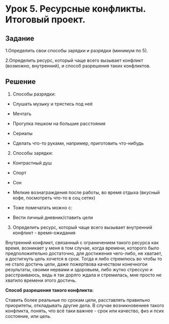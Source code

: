 # Урок 5. Ресурсные конфликты. Итоговый проект.
## Задание

1.Определить свои способы зарядки и разрядки (минимум по 5).

2.Определить ресурс, который чаще всего вызывает конфликт (возможно, внутренний), и способ разрешения таких конфликтов.

## Решение

1. Способы разрядки:

  - Слушать музыку и трястись под неё
  
  - Мечтать

  - Прогулка пешком на большие расстояния

  - Сериалы

  - Сделать что-то руками, например, приготовить что-нибудь

2. Способы зарядки:

- Контрастный душ

- Спорт

- Сон 

- Мелкие вознаграждения после работы, во время отдыха (вкусный кофе, посмотреть что-то в соц сетях)

- Тоже помечатать можно с:

- Вести личный дневник/ставить цели 

3. Определить ресурс, который чаще всего вызывает внутренний конфликт - время-ожидания

Внутренний конфликт, связанный с ограничением такого ресурса как время, возникает у меня в том случае, когда времени, которого было предположительно достаточно, для достижения чего-либо, не хватает, а достигнуть цель хочется в срок. 
Тогда я либо стремлюсь во чтобы то не стало достичь цели, даже пожертвова качеством конечногои результаты, своими нервами и  здоровьем, либо жутко стрессую и расстраиваюсь, ведь я так дорлго ждала и стремилась, мне просто не хватило времени этого достичь.

**Способ разрешения такого конфликта:**

Ставить более реальные по срокам цели, расставлять правильно приоритеты, откладывать другие дела. В случае возникновениея такого конфликта, понять, что всё таки важнее - срок или качество, физ и псих состояние, или цель.


